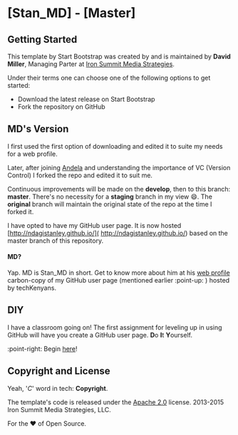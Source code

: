 # [Stan_MD] - [Master]

## Getting Started

This template by Start Bootstrap was created by and is maintained by **David Miller**, Managing Parter at [Iron Summit Media Strategies](http://www.ironsummitmedia.com/).

Under their terms one can choose one of the following options to get started:
* Download the latest release on Start Bootstrap
* Fork the repository on GitHub


## MD's Version

I first used the first option of downloading and edited it to suite my needs for a web profile.

Later, after joining [Andela](http://www.andela.com) and understanding the importance of VC (Version Control) I forked the repo and edited it to suit me.

Continuous improvements will be made on the **develop**, then to this branch: **master**. There's no necessity for a **staging** branch in my view :smile:.  The **original** branch will maintain the original state of the repo at the time I forked it.

I have opted to have my GitHub user page. It is now hosted [http://ndagistanley.github.io/]( http://ndagistanley.github.io/) based on the master branch of this repository.


#### MD?

Yap. MD is Stan_MD in short. Get to know more about him at his [web profile](http://www.techkenyans.org/jamii/stanmd) carbon-copy of my GitHub user page (mentioned earlier :point-up: ) hosted by techKenyans.


## DIY

I have a classroom going on! The first assignment for leveling up in using GitHub will have you create a GitHub user page. **D**o **I**t **Y**ourself.

:point-right: Begin [here](https://classroom.github.com/assignment-invitations/c0a226477805e0e306913956559824a7)!


## Copyright and License

Yeah, '*C*' word in tech: **Copyright**.

The template's code is released under the [Apache 2.0](https://github.com/IronSummitMedia/startbootstrap-grayscale/blob/gh-pages/LICENSE) license.
2013-2015 Iron Summit Media Strategies, LLC.

For the :heart: of Open Source.
